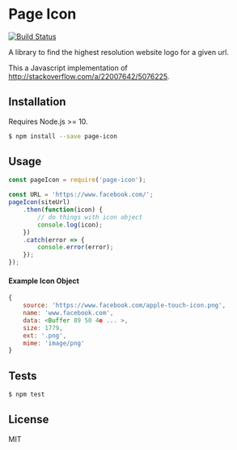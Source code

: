 # Page Icon

[![Build Status](https://github.com/nativefier/page-icon/workflows/ci/badge.svg)](https://github.com/nativefier/page-icon/actions?query=workflow%3Aci)

A library to find the highest resolution website logo for a given url.

This a Javascript implementation of http://stackoverflow.com/a/22007642/5076225.

## Installation

Requires Node.js >= 10.

```bash
$ npm install --save page-icon
```

## Usage

```javascript
const pageIcon = require('page-icon');

const URL = 'https://www.facebook.com/';
pageIcon(siteUrl)
    .then(function(icon) {
        // do things with icon object
        console.log(icon);
    })
    .catch(error => {
        console.error(error);
    });
});
```

#### Example Icon Object

```javascript
{ 
    source: 'https://www.facebook.com/apple-touch-icon.png',
    name: 'www.facebook.com',
    data: <Buffer 89 50 4e ... >,
    size: 1779,
    ext: '.png',
    mime: 'image/png' 
}
```

## Tests

```bash
$ npm test
```

## License

MIT
